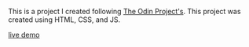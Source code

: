 This is a project I created following [The Odin Project's](https://www.theodinproject.com/paths/foundations/courses/foundations/lessons/etch-a-sketch-project").
This project was created using HTML, CSS, and JS.

[live demo](https://NicholeW-tech.github.io/etch-a-sketch/)
